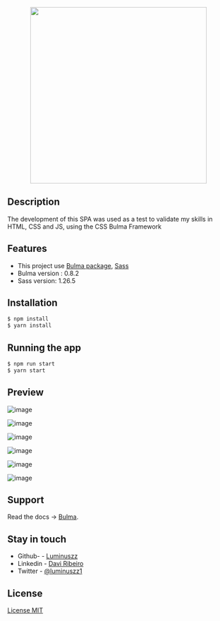 <p align="center">
  <a target="blank"><img src="https://user-images.githubusercontent.com/48535259/81498606-46498c00-929c-11ea-80e1-8b486788010d.png" width="400" alt="" /></a>
</p>




## Description


   <p>
  The development of this SPA was used as a test to validate my skills in HTML, CSS and JS, using the CSS Bulma Framework
</p>


## Features

  - This project use  [Bulma package](https://bulma.io), [Sass](https://sass-lang.com)
  - Bulma version :  0.8.2
  - Sass version: 1.26.5 
  


## Installation


```bash
$ npm install
$ yarn install
```

## Running the app

```bash
$ npm run start
$ yarn start

```
## Preview



![image](https://user-images.githubusercontent.com/48535259/81498918-0683a400-929e-11ea-98a4-e092910efa87.png)

![image](https://user-images.githubusercontent.com/48535259/81498934-1ac7a100-929e-11ea-86f3-34a939f11fe4.png)

![image](https://user-images.githubusercontent.com/48535259/81498943-274bf980-929e-11ea-8806-706739515a60.png)

![image](https://user-images.githubusercontent.com/48535259/81498951-3337bb80-929e-11ea-9195-6fbe48bc196a.png)

![image](https://user-images.githubusercontent.com/48535259/81498959-4185d780-929e-11ea-9796-5b616d40e873.png)

![image](https://user-images.githubusercontent.com/48535259/81498963-4ba7d600-929e-11ea-8eac-262ab2d719b2.png)




## Support

  Read the docs -> [Bulma](https://bulma.io).
## Stay in touch

 - Github- - [Luminuszz](https://github.com/luminuszz)
 - Linkedin - [Davi Ribeiro](https://www.linkedin.com/in/davi-ribeiro-luminuszz)
 - Twitter - [@luminuszz1](https://twitter.com/luminuszz1)

## License

[License MIT]()
